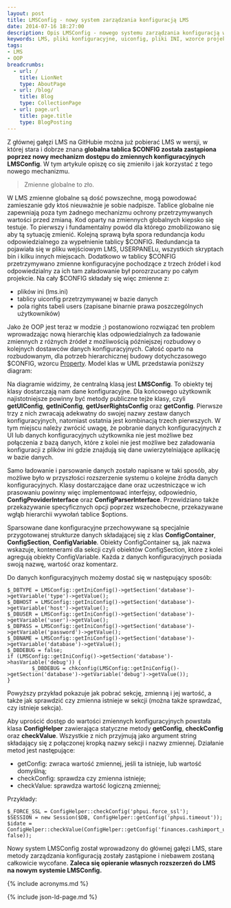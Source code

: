 ```yaml
---
layout: post
title: LMSConfig - nowy system zarządzania konfiguracją LMS
date: 2014-07-16 18:27:00
description: Opis LMSConfig - nowego systemu zarządzania konfiguracją w LMS
keywords: LMS, pliki konfiguracyjne, uiconfig, pliki INI, wzorce projektowe,LMS GIT, refaktoryzacja, zmienne globalne, LMS GIT, rozwój LMS
tags:
- LMS
- OOP
breadcrumbs:
  - url: /
    title: LionNet
    type: AboutPage
  - url: /blog/
    title: Blog
    type: CollectionPage
  - url: page.url
    title: page.title
    type: BlogPosting
---
```


Z głównej gałęzi LMS na GitHubie można już pobierać LMS w wersji, w której stara
i dobrze znana **globalna tablica $CONFIG została zastąpiona poprzez nowy mechanizm
dostępu do zmiennych konfiguracyjnych LMSConfig**. W tym artykule opiszę co się
zmieniło i jak korzystać z tego nowego mechanizmu.

> Zmienne globalne to zło. 

W LMS zmienne globalne są dość powszechne, mogą powodować zamieszanie gdy ktoś 
nieuważnie je sobie nadpisze. Tablice globalne nie zapewniają poza tym
żadnego mechanizmu ochrony przetrzymywanych wartości przed zmianą. Kod oparty na 
zmiennych globalnych kiepsko się testuje. To pierwszy i fundamentalny powód dla 
którego zmobilizowano się aby tą sytuację zmienić. Kolejną sprawą była spora 
redundancja kodu odpowiedzialnego za wypełnienie tablicy $CONFIG. Redundancja ta 
pojawiała się w pliku wejściowym LMS, USERPANELu, wszystkich skryptach bin i kilku 
innych miejscach. Dodatkowo w tablicy $CONFIG przetrzymywano zmienne konfiguracyjne 
pochodzące z trzech źródeł i kod odpowiedzialny za ich tam załadowanie był 
porozrzucany po całym projekcie. Na cały $CONFIG składały się więc zmienne z:

 * plików ini (lms.ini)
 * tablicy uiconfig przetrzymywanej w bazie danych
 * pola rights tabeli users (zapisane binarnie prawa poszczególnych użytkowników)

Jako że OOP jest teraz w modzie ;) postanowiono rozwiązać ten problem wprowadzając
nową hierarchię klas odpowiedzialnych za ładowanie zmiennych z różnych źródeł z 
możliwością późniejszej rozbudowy o kolejnych dostawców danych konfiguracyjnych.
Całość oparto na rozbudowanym, dla potrzeb hierarchicznej budowy dotychczasowego 
$CONFIG, wzorcu [Property](http://phpedia.pl/wiki/Property). Model klas w UML 
przedstawia poniższy diagram:


Na diagramie widzimy, że centralną klasą jest **LMSConfig**. To obiekty tej klasy 
dostarczają nam dane konfiguracyjne. Dla końcowego użytkownik najistotniejsze 
powinny być metody publiczne tejże klasy, czyli **getUIConfig**, **getIniConfig**, 
**getUserRightsConfig** oraz **getConfig**. Pierwsze trzy z nich zwracają adekwatny do 
swojej nazwy zestaw danych konfiguracyjnych, natomiast ostatnia jest kombinacją 
trzech pierwszych. W tym miejscu należy zwrócić uwagę, że pobranie danych 
konfiguracyjnych z UI lub danych konfiguracyjnych użytkownika nie jest możliwe 
bez połączenia z bazą danych, które z kolei nie jest możliwe bez załadowania 
konfiguracji z plików ini gdzie znajdują się dane uwierzytelniające aplikację w 
bazie danych.

Samo ładowanie i parsowanie danych zostało napisane w taki sposób, aby możliwe
było w przyszłości rozszerzenie systemu o kolejne źródła danych konfiguracyjnych.
Klasy dostarczające dane oraz uczestniczące w ich prasowaniu powinny więc 
implementować interfejsy, odpowiednio, **ConfigProviderInterface** oraz 
**ConfigParserInterface**. Przewidziano także przekazywanie specyficznych opcji
poprzez wszechobecne, przekazywane wgłąb hierarchii wywołań tablice $options.

Sparsowane dane konfiguracyjne przechowywane są specjalnie przygotowanej 
strukturze danych składającej się z klas **ConfigContainer**, **ConfigSection**, 
**ConfigVariable**. Obiekty ConfigContainer są, jak nazwa wskazuje, kontenerami dla
sekcji czyli obiektów ConfigSection, które z kolei agregują obiekty ConfigVariable.
Każda z danych konfiguracyjnych posiada swoją nazwę, wartość oraz komentarz.

Do danych konfiguracyjnych możemy dostać się w następujący sposób:

```
$_DBTYPE = LMSConfig::getIniConfig()->getSection('database')->getVariable('type')->getValue();
$_DBHOST = LMSConfig::getIniConfig()->getSection('database')->getVariable('host')->getValue();
$_DBUSER = LMSConfig::getIniConfig()->getSection('database')->getVariable('user')->getValue();
$_DBPASS = LMSConfig::getIniConfig()->getSection('database')->getVariable('password')->getValue();
$_DBNAME = LMSConfig::getIniConfig()->getSection('database')->getVariable('database')->getValue();
$_DBDEBUG = false;
if (LMSConfig::getIniConfig()->getSection('database')->hasVariable('debug')) {
        $_DBDEBUG = chkconfig(LMSConfig::getIniConfig()->getSection('database')->getVariable('debug')->getValue());
}
```

Powyższy przykład pokazuje jak pobrać sekcję, zmienną i jej wartość, a także jak
sprawdzić czy zmienna istnieje w sekcji (można także sprawdzać, czy istnieje
sekcja).

Aby uprościć dostęp do wartości zmiennych konfiguracyjnych powstała klasa 
**ConfigHelper** zawierająca statyczne metody **getConfig**, **checkConfig** oraz
**checkValue**. Wszystkie z nich przyjmują jako argument string składający się
z połączonej kropką nazwy sekcji i nazwy zmiennej. Działanie metod jest następujące:

 * getConfig: zwraca wartość zmiennej, jeśli ta istnieje, lub wartość domyślną;
 * checkConfig: sprawdza czy zmienna istnieje;
 * checkValue: sprawdza wartość logiczną zmiennej;

Przykłady:

```
$_FORCE_SSL = ConfigHelper::checkConfig('phpui.force_ssl');
$SESSION = new Session($DB, ConfigHelper::getConfig('phpui.timeout'));
$idate = ConfigHelper::checkValue(ConfigHelper::getConfig('finances.cashimport_use_idate', false));
```

Nowy system LMSConfig został wprowadzony do głównej gałęzi LMS, stare metody 
zarządzania konfiguracją zostały zastąpione i niebawem zostaną całkowicie wycofane.
**Zaleca się opieranie własnych rozszerzeń do LMS na nowym systemie LMSConfig.**


{% include acronyms.md %}

{% include json-ld-page.md %}
